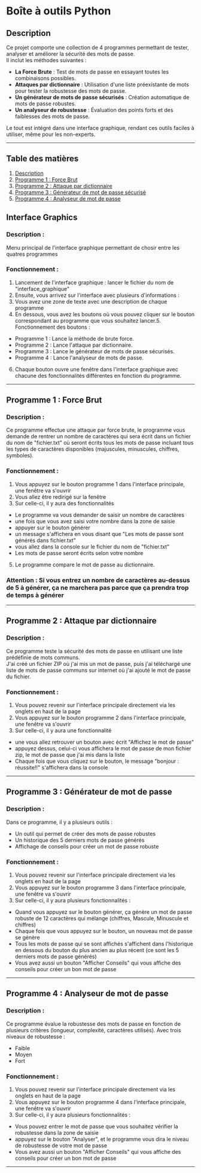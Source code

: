 # Boîte à outils Python

## **Description**
Ce projet comporte une collection de 4 programmes permettant de tester, analyser et améliorer la sécurité des mots de passe.  
Il inclut les méthodes suivantes :  
- **La Force Brute** : Test de mots de passe en essayant toutes les combinaisons possibles.  
- **Attaques par dictionnaire** : Utilisation d'une liste préexistante de mots pour tester la robustesse des mots de passe.  
- **Un générateur de mots de passe sécurisés** : Création automatique de mots de passe robustes.  
- **Un analyseur de robustesse** : Évaluation des points forts et des faiblesses des mots de passe.  

Le tout est intégré dans une interface graphique, rendant ces outils faciles à utiliser, même pour les non-experts.

---

## **Table des matières**
1. [Description](#description)  
2. [Programme 1 : Force Brut](#programme-1--force-brut)  
3. [Programme 2 : Attaque par dictionnaire](#programme-2--attaque-par-dictionnaire)  
4. [Programme 3 : Générateur de mot de passe sécurisé](#programme-3--générateur-de-mot-de-passe)  
5. [Programme 4 : Analyseur de mot de passe](#programme-4--analyseur-de-mot-de-passe)

## **Interface Graphics**
### Description :  
Menu principal de l'interface graphique permettant de chosir entre les quatres programmes
### Fonctionnement :  
1. Lancement de l'interface graphique : lancer le fichier du nom de "interface_graphique"
2. Ensuite, vous arrivez sur l'interface avec plusieurs d'informations :
3. Vous avez une zone de texte avec une description de chaque programme
4. En dessous, vous avez les boutons où vous pouvez cliquer sur le bouton correspondant au programme que vous souhaitez lancer.5. Fonctionnement des boutons :
- Programme 1 : Lance la méthode de brute force.
- Programme 2 : Lance l'attaque par dictionnaire.
- Programme 3 : Lance le générateur de mots de passe sécurisés.
- Programme 4 : Lance l'analyseur de mots de passe.
6. Chaque bouton ouvre une fenêtre dans l'interface graphique avec chacune des fonctionnalités différentes en fonction du programme.
---

## Programme 1 : Force Brut 
### Description :  
Ce programme effectue une attaque par force brute, le programme vous demande de rentrer un nombre de caractères qui sera écrit dans un fichier du nom de "fichier.txt" où seront écrits tous les mots de passe incluant tous les types de caractères disponibles (majuscules, minuscules, chiffres, symboles).
### Fonctionnement :  
1. Vous appuyez sur le bouton programme 1 dans l'interface principale, une fenêtre va s'ouvrir
2. Vous allez être redirigé sur la fenêtre
3. Sur celle-ci, il y aura des fonctionnalités
- Le programme va vous demander de saisir un nombre de caractères
- une fois que vous avez saisi votre nombre dans la zone de saisie
- appuyer sur le bouton générer
- un message s'affichera en vous disant que "Les mots de passe sont générés dans fichier.txt"
- vous allez dans la console sur le fichier du nom de "fichier.txt"
- Les mots de passe seront écrits selon votre nombre 
5. Le programme compare le mot de passe au dictionnaire.  
### Attention : Si vous entrez un nombre de caractères au-dessus de 5 à générer, ça ne marchera pas parce que ça prendra trop de temps à générer

---

## Programme 2 : Attaque par dictionnaire
### Description :  
Ce programme teste la sécurité des mots de passe en utilisant une liste prédéfinie de mots communs.  
J'ai créé un fichier ZIP où j'ai mis un mot de passe, puis j'ai téléchargé une liste de mots de passe communs sur internet où j'ai ajouté le mot de passe du fichier. 
### Fonctionnement :  
1. Vous pouvez revenir sur l'interface principale directement via les onglets en haut de la page
2. Vous appuyez sur le bouton programme 2 dans l'interface principale, une fenêtre va s'ouvrir
3. Sur celle-ci, il y aura une fonctionnalité
- une vous allez retrouver un bouton avec écrit "Affichez le mot de passe"
- appuyez dessus, celui-ci vous affichera le mot de passe de mon fichier zip, le mot de passe que j'ai mis dans la liste
- Chaque fois que vous cliquez sur le bouton, le message "bonjour : réussite!!" s'affichera dans la console

---

## Programme 3 : Générateur de mot de passe
### Description :  
Dans ce programme, il y a plusieurs outils : 
- Un outil qui permet de créer des mots de passe robustes
- Un historique des 5 derniers mots de passe générés
- Affichage de conseils pour créer un mot de passe robuste
### Fonctionnement :  
1. Vous pouvez revenir sur l'interface principale directement via les onglets en haut de la page
2. Vous appuyez sur le bouton programme 3 dans l'interface principale, une fenêtre va s'ouvrir
3. Sur celle-ci, il y aura plusieurs fonctionnalités :
- Quand vous appuyez sur le bouton générer, ça génère un mot de passe robuste de 12 caractères qui mélange (chiffres, Mascule, Minuscule et chiffres)
- Chaque fois que vous appuyez sur le bouton, un nouveau mot de passe se génère
- Tous les mots de passe qui se sont affichés s'affichent dans l'historique en dessous du bouton du plus ancien au plus récent (ce sont les 5 derniers mots de passe générés)
- Vous avez aussi un bouton "Afficher Conseils" qui vous affiche des conseils pour créer un bon mot de passe



---

## Programme 4 : Analyseur de mot de passe
### Description :  
Ce programme évalue la robustesse des mots de passe en fonction de plusieurs critères (longueur, complexité, caractères utilisés).
Avec trois niveaux de robustesse : 
- Faible
- Moyen
- Fort
### Fonctionnement :  
1. Vous pouvez revenir sur l'interface principale directement via les onglets en haut de la page
2. Vous appuyez sur le bouton programme 4 dans l'interface principale, une fenêtre va s'ouvrir
3. Sur celle-ci, il y aura plusieurs fonctionnalités :
- Vous pouvez entrer le mot de passe que vous souhaitez vérifier la robustesse dans la zone de saisie
- appuyez sur le bouton "Analyser", et le programme vous dira le niveau de robustesse de votre mot de passe 
- Vous avez aussi un bouton "Afficher Conseils" qui vous affiche des conseils pour créer un bon mot de passe

---


